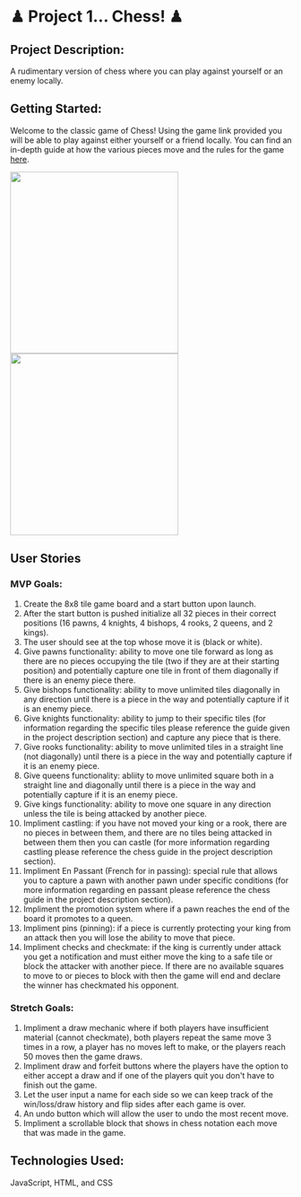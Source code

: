 #  ♟ Project 1... Chess! ♟
## Project Description: 
A rudimentary version of chess where you can play against yourself or an enemy locally.
## Getting Started: 
Welcome to the classic game of Chess! Using the game link provided you will be able to play against either yourself or a friend locally. You can find an in-depth guide at how the various pieces move and the rules for the game [here](https://www.wikihow.com/Play-Chess-for-Beginners).

<img src="https://i.imgur.com/UUF6iYH.png" width="300px" height="324"> <img src="https://i.imgur.com/6Dpqf1s.png" width="300px" height="324">

## User Stories
### MVP Goals:
1. Create the 8x8 tile game board and a start button upon launch.
2. After the start button is pushed initialize all 32 pieces in their correct positions (16 pawns, 4 knights, 4 bishops, 4 rooks, 2 queens, and 2 kings).
3. The user should see at the top whose move it is (black or white).
4. Give pawns functionality: ability to move one tile forward as long as there are no pieces occupying the tile (two if they are at their starting position) and potentially capture one tile in front of them diagonally if there is an enemy piece there.
5. Give bishops functionality: ability to move unlimited tiles diagonally in any direction until there is a piece in the way and potentially capture if it is an enemy piece.
6. Give knights functionality: ability to jump to their specific tiles (for information regarding the specific tiles please reference the guide given in the project description section) and capture any piece that is there.
7. Give rooks functionality: ability to move unlimited tiles in a straight line (not diagonally) until there is a piece in the way and potentially capture if it is an enemy piece.
8. Give queens functionality: abliity to move unlimited square both in a straight line and diagonally until there is a piece in the way and potentially capture if it is an enemy piece.
9. Give kings functionality: ability to move one square in any direction unless the tile is being attacked by another piece.
10. Impliment castling: if you have not moved your king or a rook, there are no pieces in between them, and there are no tiles being attacked in between them then you can castle (for more information regarding castling please reference the chess guide in the project description section).
11. Impliment En Passant (French for in passing): special rule that allows you to capture a pawn with another pawn under specific conditions (for more information regarding en passant please reference the chess guide in the project description section).
12. Impliment the promotion system where if a pawn reaches the end of the board it promotes to a queen.
12. Impliment pins (pinning): if a piece is currently protecting your king from an attack then you will lose the ability to move that piece.
13. Impliment checks and checkmate: if the king is currently under attack you get a notification and must either move the king to a safe tile or block the attacker with another piece. If there are no available squares to move to or pieces to block with then the game will end and declare the winner has checkmated his opponent.

### Stretch Goals:
1. Impliment a draw mechanic where if both players have insufficient material (cannot checkmate), both players repeat the same move 3 times in a row, a player has no moves left to make, or the players reach 50 moves then the game draws.
2. Impliment draw and forfeit buttons where the players have the option to either accept a draw and if one of the players quit you don't have to finish out the game.
3. Let the user input a name for each side so we can keep track of the win/loss/draw history and flip sides after each game is over.
4. An undo button which will allow the user to undo the most recent move.
5. Impliment a scrollable block that shows in chess notation each move that was made in the game.
## Technologies Used:
JavaScript, HTML, and CSS